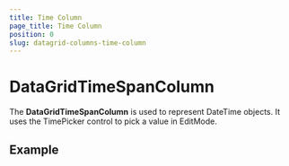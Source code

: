 ```yaml
---
title: Time Column
page_title: Time Column
position: 0
slug: datagrid-columns-time-column
---
```


# DataGridTimeSpanColumn #

The **DataGridTimeSpanColumn** is used to represent DateTime objects. It uses the TimePicker control to pick a value in EditMode.

## Example